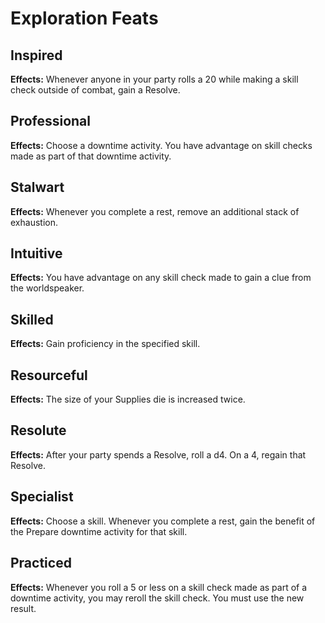 # Exploration Feats

## Inspired

**Effects:** Whenever anyone in your party rolls a 20 while making a skill check outside of combat, gain a Resolve.

## Professional

**Effects:** Choose a downtime activity. You have advantage on skill checks made as part of that downtime activity.

## Stalwart

**Effects:** Whenever you complete a rest, remove an additional stack of exhaustion.

## Intuitive

**Effects:** You have advantage on any skill check made to gain a clue from the worldspeaker.

## Skilled

**Effects:** Gain proficiency in the specified skill.

## Resourceful

**Effects:** The size of your Supplies die is increased twice.

## Resolute

**Effects:** After your party spends a Resolve, roll a d4. On a 4, regain that Resolve.

## Specialist

**Effects:** Choose a skill. Whenever you complete a rest, gain the benefit of the Prepare downtime activity for that skill.

## Practiced

**Effects:** Whenever you roll a 5 or less on a skill check made as part of a downtime activity, you may reroll the skill check. You must use the new result.
